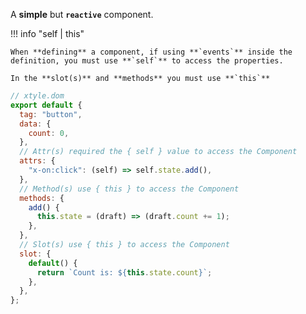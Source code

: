 A **simple** but **`reactive`** component.

!!! info "self | this"

    When **defining** a component, if using **`events`** inside the definition, you must use **`self`** to access the properties.

    In the **slot(s)** and **methods** you must use **`this`**

```js
// xtyle.dom
export default {
  tag: "button",
  data: {
    count: 0,
  },
  // Attr(s) required the { self } value to access the Component
  attrs: {
    "x-on:click": (self) => self.state.add(),
  },
  // Method(s) use { this } to access the Component
  methods: {
    add() {
      this.state = (draft) => (draft.count += 1);
    },
  },
  // Slot(s) use { this } to access the Component
  slot: {
    default() {
      return `Count is: ${this.state.count}`;
    },
  },
};
```
